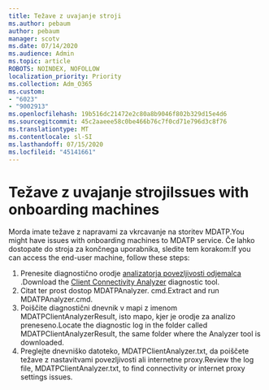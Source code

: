 ```yaml
---
title: Težave z uvajanje stroji
ms.author: pebaum
author: pebaum
manager: scotv
ms.date: 07/14/2020
ms.audience: Admin
ms.topic: article
ROBOTS: NOINDEX, NOFOLLOW
localization_priority: Priority
ms.collection: Adm_O365
ms.custom:
- "6023"
- "9002913"
ms.openlocfilehash: 19b516dc21472e2c80a8b9046f802b329d15e4d6
ms.sourcegitcommit: 45c2aaeee58c0be466b76c7f0cd71e796d3c8f76
ms.translationtype: MT
ms.contentlocale: sl-SI
ms.lasthandoff: 07/15/2020
ms.locfileid: "45141661"
---
```

# <a name="issues-with-onboarding-machines"></a><span data-ttu-id="16d3a-102">Težave z uvajanje stroji</span><span class="sxs-lookup"><span data-stu-id="16d3a-102">Issues with onboarding machines</span></span>

<span data-ttu-id="16d3a-103">Morda imate težave z napravami za vkrcavanje na storitev MDATP.</span><span class="sxs-lookup"><span data-stu-id="16d3a-103">You might have issues with onboarding machines to MDATP service.</span></span> <span data-ttu-id="16d3a-104">Če lahko dostopate do stroja za končnega uporabnika, sledite tem korakom:</span><span class="sxs-lookup"><span data-stu-id="16d3a-104">If you can access the end-user machine, follow these steps:</span></span>

1. <span data-ttu-id="16d3a-105">Prenesite diagnostično orodje [analizatorja povezljivosti odjemalca](https://aka.ms/mdatpanalyzer) .</span><span class="sxs-lookup"><span data-stu-id="16d3a-105">Download the [Client Connectivity Analyzer](https://aka.ms/mdatpanalyzer) diagnostic tool.</span></span>
2. <span data-ttu-id="16d3a-106">Citat ter prost dostop MDATPAnalyzer. cmd.</span><span class="sxs-lookup"><span data-stu-id="16d3a-106">Extract and run MDATPAnalyzer.cmd.</span></span>
3. <span data-ttu-id="16d3a-107">Poiščite diagnostični dnevnik v mapi z imenom MDATPClientAnalyzerResult, isto mapo, kjer je orodje za analizo preneseno.</span><span class="sxs-lookup"><span data-stu-id="16d3a-107">Locate the diagnostic log in the folder called MDATPClientAnalyzerResult, the same folder where the Analyzer tool is downloaded.</span></span>
4. <span data-ttu-id="16d3a-108">Preglejte dnevniško datoteko, MDATPClientAnalyzer.txt, da poiščete težave z nastavitvami povezljivosti ali internetne proxy.</span><span class="sxs-lookup"><span data-stu-id="16d3a-108">Review the log file, MDATPClientAnalyzer.txt, to find connectivity or internet proxy settings issues.</span></span>